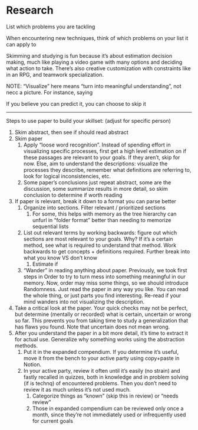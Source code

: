 # Research

List which problems you are tackling

When encountering new techniques, think of which problems on your list it can apply to

Skimming and studying is fun because it’s about estimation decision making, much like playing a video game with many options and deciding what action to take. There’s also creative customization with constraints like in an RPG, and teamwork specialization.

NOTE: “Visualize” here means “turn into meaningful understanding”, not necc a picture. For instance, saying 

If you believe you can predict it, you can choose to skip it

---

Steps to use paper to build your skillset: (adjust for specific person)

1. Skim abstract, then see if should read abstract
2. Skim paper
    1. Apply “loose word recognition”. Instead of spending effort in visualizing specific processes, first get a high level estimation on if these passages are relevant to your goals. If they aren’t, skip for now. Else, aim to understand the descriptions: visualize the processes they describe, remember what definitions are referring to, look for logical inconsistencies, etc.
    2. Some paper’s conclusions just repeat abstract, some are the discussion, some summarize results in more detail, so skim conclusion to determine if worth reading
3. If paper is relevant, break it down to a format you can parse better
    1. Organize into sections. Filter relevant / prioritized sections
        1. For some, this helps with memory as the tree hierarchy can unfurl in “folder format” better than needing to memorize sequential lists
    2. List out relevant terms by working backwards: figure out which sections are most relevant to your goals. Why? If it’s a certain method, see what is required to understand that method. Work backwards to get concepts + definitions required. Further break into what you know VS don’t know
        1. Estimate if 
    3. “Wander” in reading anything about paper. Previously, we took first steps in Order to try to turn mess into something meaningful in our memory. Now, order may miss some things, so we should introduce Randomness. Just read the paper in any way you like. You can read the whole thing, or just parts you find interesting. Re-read if your mind wanders into not visualizing the description.
4. Take a critical look at the paper. Your quick checks may not be perfect, but determine (mentally or recorded) what is certain, uncertain or wrong so far. This prevents you from taking time to study a generalization that has flaws you found. Note that uncertain does not mean wrong. 
5. After you understand the paper in a bit more detail, it’s time to extract it for actual use. Generalize why something works using the abstraction methods. 
    1. Put it in the expanded compendium. If you determine it’s useful, move it from the bench to your active party using copy+paste in Notion.
    2. In your active party, review it often until it’s easily (no strain) and fastly recalled in quizzes, both in knowledge and in problem solving (if is technq) of encountered problems. Then you don’t need to review it as much unless it’s not used much.
        1. Categorize things as “known” (skip this in review) or “needs review”
        2. Those in expanded compendium can be reviewed only once a month, since they’re not immediately used or infrequently used for current goals